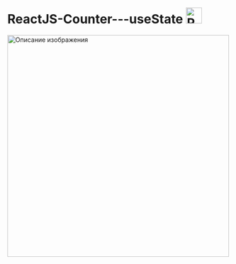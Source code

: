 # ReactJS-Counter---useState <a href="https://reactjs.org/" target="_blank" rel="noreferrer"><img src="https://raw.githubusercontent.com/danielcranney/readme-generator/main/public/icons/skills/react-colored.svg" width="36" height="36" alt="React" /></a>
<!-- <img src="https://pixabay.com/static/frontend/3c346409d336d5f09a7f.svg" width="800" height="400"> -->
<!-- ![ReactJS-Counter---useState](https://cdn.pixabay.com/photo/2016/10/18/19/40/anatomy-1751201_1280.png) -->
<img src="https://cdn.pixabay.com/photo/2016/10/18/19/40/anatomy-1751201_1280.png" height="500" alt="Описание изображения">





